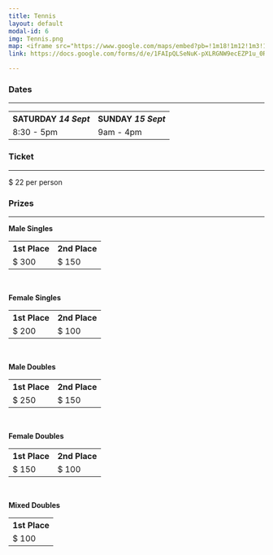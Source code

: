 ```yaml
---
title: Tennis
layout: default
modal-id: 6
img: Tennis.png
map: <iframe src="https://www.google.com/maps/embed?pb=!1m18!1m12!1m3!1d3148.505067532209!2d145.14698441597156!3d-37.895255746485034!2m3!1f0!2f0!3f0!3m2!1i1024!2i768!4f13.1!3m3!1m2!1s0x6ad61558154943cd%3A0xbc05c34faa2e857!2sNotting%20Hill%20%2F%20Pinewood%20Tennis%20Club!5e0!3m2!1sen!2sau!4v1566913032660!5m2!1sen!2sau" width="600" height="450" frameborder="0" style="border:0;" allowfullscreen=""></iframe>
link: https://docs.google.com/forms/d/e/1FAIpQLSeNuK-pXLRGNW9ecEZP1u_0RXhF1S7GuGLxBDsFaSpd9Zgm3g/viewform

---
```


### Dates

---
<center>
    <table>
        <tr>
            <th><b>SATURDAY <i>14 Sept</i></b></th>
            <th><b>SUNDAY <i>15 Sept</i></b></th>
        </tr>
        <tr>
            <td> 8:30 - 5pm</td>
            <td> 9am - 4pm</td>
        </tr>
    </table>
</center>

### Ticket 

---
$ 22
per person

### Prizes

---
**Male Singles**
<center>
    <table>
        <tr>
            <th><b>1st Place</b></th>
            <th><b>2nd Place</b></th>
        </tr>
        <tr>
            <td> $ 300 </td>
            <td> $ 150 </td>
        </tr>
    </table>
</center>

&nbsp;  

**Female Singles**
<center>
    <table>
        <tr>
            <th><b>1st Place</b></th>
            <th><b>2nd Place</b></th>
        </tr>
        <tr>
            <td> $ 200 </td>
            <td> $ 100 </td>
        </tr>
    </table>
</center>

&nbsp;  

**Male Doubles**
<center>
    <table>
        <tr>
            <th><b>1st Place</b></th>
            <th><b>2nd Place</b></th>
        </tr>
        <tr>
            <td> $ 250 </td>
            <td> $ 150 </td>
        </tr>
    </table>
</center>

&nbsp;  

**Female Doubles**
<center>
    <table>
        <tr>
            <th><b>1st Place</b></th>
            <th><b>2nd Place</b></th>
        </tr>
        <tr>
            <td> $ 150 </td>
            <td> $ 100 </td>
        </tr>
    </table>
</center>

&nbsp;  

**Mixed Doubles**
<center>
    <table>
        <tr>
            <th><b>1st Place</b></th>
        </tr>
        <tr>
            <td> $ 100 </td>
        </tr>
    </table>
</center>
